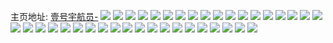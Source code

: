 主页地址: [壹号宇航员-](https://weibo.com/u/7499407201) 
![](https://wx4.sinaimg.cn/mw2000/008bwKoFly1h8ul2cf7x2j30yi1pc4fs.jpg) 
![](https://wx4.sinaimg.cn/mw2000/008bwKoFly1h8ul2cpy4nj30yi1pcql1.jpg) 
![](https://wx4.sinaimg.cn/mw2000/008bwKoFly1h72eoo08wej30th13cjx3.jpg) 
![](https://wx4.sinaimg.cn/mw2000/008bwKoFly1h72eoovv4bj30u0140mxp.jpg) 
![](https://wx4.sinaimg.cn/mw2000/008bwKoFly1h72eorlhilj30u0140ti9.jpg) 
![](https://wx4.sinaimg.cn/mw2000/008bwKoFly1h6wq365qexj31dq1ub1kx.jpg) 
![](https://wx4.sinaimg.cn/mw2000/008bwKoFly1h6wq35jkaxj32dc35snpd.jpg) 
![](https://wx4.sinaimg.cn/mw2000/008bwKoFly1h6wq3dx4vyj32gi35se8c.jpg) 
![](https://wx4.sinaimg.cn/mw2000/008bwKoFly1h6wq3pk51gj32ch35sb2k.jpg) 
![](https://wx4.sinaimg.cn/mw2000/008bwKoFly1h6wq3rzzfzj323k35se82.jpg) 
![](https://wx4.sinaimg.cn/mw2000/008bwKoFly1h6wq3fbdxmj31sg2ds1kx.jpg) 
![](https://wx4.sinaimg.cn/mw2000/008bwKoFly1h6r5q1pb3gj30u0140n1e.jpg) 
![](https://wx4.sinaimg.cn/mw2000/008bwKoFly1h6q8e8245gj30u0140tfn.jpg) 
![](https://wx4.sinaimg.cn/mw2000/008bwKoFly1h6q8a8khw3j30u0140wh9.jpg) 
![](https://wx4.sinaimg.cn/mw2000/008bwKoFly1h6q8a7ww4xj30s211ejsx.jpg) 
![](https://wx4.sinaimg.cn/mw2000/008bwKoFly1h6q8ab7wcoj30oe0oeq7d.jpg) 
![](https://wx4.sinaimg.cn/mw2000/008bwKoFly1h6r5qyk0xxj30sk0sk44g.jpg) 
![](https://wx4.sinaimg.cn/mw2000/008bwKoFly1h6q8a9f4x7j30pn0y6wg6.jpg) 
![](https://wx4.sinaimg.cn/mw2000/008bwKoFly1h6q8a94nmdj30o30w444m.jpg) 
![](https://wx4.sinaimg.cn/mw2000/008bwKoFly1h6q8abhm63j30oc179ab9.jpg) 
![](https://wx4.sinaimg.cn/mw2000/008bwKoFly1h6q8a9nscuj30ny0vvt9k.jpg) 
![](https://wx4.sinaimg.cn/mw2000/008bwKoFly1h6q8a9y8paj30u01400yr.jpg) 
![](https://wx4.sinaimg.cn/mw2000/008bwKoFly1h6r5qysl4oj30q20yrq7m.jpg) 
![](https://wx4.sinaimg.cn/mw2000/008bwKoFly1h6q8aai1gpj30o30w478s.jpg) 
![](https://wx4.sinaimg.cn/mw2000/008bwKoFly1h6e49kzjlpj30u0140ten.jpg) 
![](https://wx4.sinaimg.cn/mw2000/008bwKoFly1h6e49mctblj30u00u0q6j.jpg) 
![](https://wx4.sinaimg.cn/mw2000/008bwKoFly1h6e49lkhpzj30u0140te4.jpg) 
![](https://wx4.sinaimg.cn/mw2000/008bwKoFly1h5ygnj27b4j32gu35s4qs.jpg) 
![](https://wx4.sinaimg.cn/mw2000/008bwKoFly1h5ygnkb3wyj30xw1974c7.jpg) 
![](https://wx4.sinaimg.cn/mw2000/008bwKoFly1h5ygnjqps1j31p61p6wvt.jpg) 
![](https://wx4.sinaimg.cn/mw2000/008bwKoFly1h2v7o17s4rj32c02ktnpf.jpg) 
![](https://wx4.sinaimg.cn/mw2000/008bwKoFly1h2v7o318rjj327t340b2c.jpg) 
![](https://wx4.sinaimg.cn/mw2000/008bwKoFly1h2v7nzba5bj32c0340u0y.jpg) 
![](https://wx4.sinaimg.cn/mw2000/008bwKoFly1h2v7o44vc6j31nl1nl7wh.jpg) 
![](https://wx4.sinaimg.cn/mw2000/008bwKoFly1h2v7o4xiqhj31sg25mhdt.jpg) 
![](https://wx4.sinaimg.cn/mw2000/008bwKoFly1h2v7o5p29cj31j71j71gs.jpg) 
![](https://wx4.sinaimg.cn/mw2000/008bwKoFly1h2rxfrxbrhj31sg2dsnpd.jpg) 
![](https://wx4.sinaimg.cn/mw2000/008bwKoFly1h2rxcnvzo3j33402c0x6q.jpg) 
